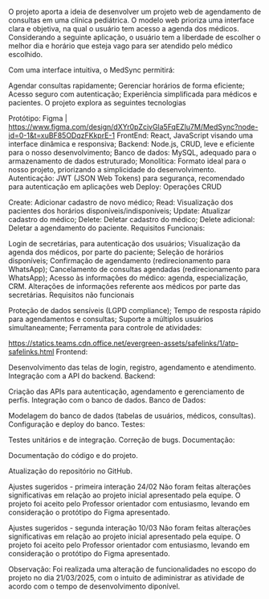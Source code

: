 O projeto aporta a ideia de desenvolver um projeto web de agendamento de consultas em uma clínica pediátrica. O modelo web prioriza uma interface clara e objetiva, na qual o usuário tem acesso a agenda dos médicos. Considerando a seguinte aplicação, o usuário tem a liberdade de escolher o melhor dia e horário que esteja vago para ser atendido pelo médico escolhido.

Com uma interface intuitiva, o MedSync permitirá:

Agendar consultas rapidamente;
Gerenciar horários de forma eficiente;
Acesso seguro com autenticação;
Experiência simplificada para médicos e pacientes.
O projeto explora as seguintes tecnologias

Protótipo: Figma | https://www.figma.com/design/dXYr0pZcivGla5FqEZlu7M/MedSync?node-id=0-1&t=xuBF85ODqzFKkprE-1
FrontEnd: React, JavaScript visando uma interface dinâmica e responsiva;
Backend: Node.js, CRUD, leve e eficiente para o nosso desenvolvimento;
Banco de dados: MySQL, adequado para o armazenamento de dados estruturado;
Monolítica: Formato ideal para o nosso projeto, priorizando a simplicidade do desenvolvimento.
Autenticação: JWT (JSON Web Tokens) para segurança, recomendado para autenticação em aplicações web
Deploy:
Operações CRUD

Create: Adicionar cadastro de novo médico;
Read: Visualização dos pacientes dos horários disponíveis/indisponíveis;
Update: Atualizar cadastro do médico;
Delete: Deletar cadastro do médico;
Delete adicional: Deletar a agendamento do paciente.
Requisitos Funcionais:

Login de secretárias, para autenticação dos usuários;
Visualização da agenda dos médicos, por parte do paciente;
Seleção de horários disponíveis;
Confirmação de agendamento (redirecionamento para WhatsApp);
Cancelamento de consultas agendadas (redirecionamento para WhatsApp);
Acesso às informações do médico: agenda, especialização, CRM.
Alterações de informações referente aos médicos por parte das secretárias.
Requisitos não funcionais

Proteção de dados sensíveis (LGPD compliance);
Tempo de resposta rápido para agendamentos e consultas;
Suporte a múltiplos usuários simultaneamente;
Ferramenta para controle de atividades:

https://statics.teams.cdn.office.net/evergreen-assets/safelinks/1/atp-safelinks.html
Frontend:

Desenvolvimento das telas de login, registro, agendamento e atendimento.
Integração com a API do backend.
Backend:

Criação das APIs para autenticação, agendamento e gerenciamento de perfis.
Integração com o banco de dados.
Banco de Dados:

Modelagem do banco de dados (tabelas de usuários, médicos, consultas).
Configuração e deploy do banco.
Testes:

Testes unitários e de integração.
Correção de bugs.
Documentação:

Documentação do código e do projeto.

Atualização do repositório no GitHub.

Ajustes sugeridos - primeira interação 24/02 Não foram feitas alterações significativas em relação ao projeto inicial apresentado pela equipe. O projeto foi aceito pelo Professor orientador com entusiasmo, levando em consideração o protótipo do Figma apresentado.

Ajustes sugeridos - segunda interação 10/03 Não foram feitas alterações significativas em relação ao projeto inicial apresentado pela equipe. O projeto foi aceito pelo Professor orientador com entusiasmo, levando em consideração o protótipo do Figma apresentado.

Observação: Foi realizada uma alteração de funcionalidades no escopo do projeto no dia 21/03/2025, com o intuito de adiministrar as atividade de acordo com o tempo de desenvolvimento diponível.